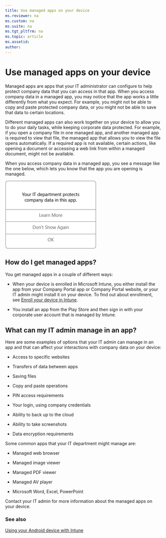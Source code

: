 ```yaml
---
title: Use managed apps on your device
ms.reviewer: na
ms.custom: na
ms.suite: na
ms.tgt_pltfrm: na
ms.topic: article
ms.assetid:
author:
---
```


# Use managed apps on your device

Managed apps are apps that your IT administrator can configure to help protect company data that you can access in that app. When you access company data in a managed app, you may notice that the app works a little differently from what you expect. For example, you might not be able to copy and paste protected company data, or you might not be able to save that data to certain locations.

Different managed apps can also work together on your device to allow you to do your daily tasks, while keeping corporate data protected. For example, if you open a company file in one managed app, and another managed app is required to view that file, the managed app that allows you to view the file opens automatically. If a required app is not available, certain actions, like opening a document or accessing a web link from within a managed document, might not be available.

When you access company data in a managed app, you see a message like the one below, which lets you know that the app you are opening is managed.

![open-managed-apps-message](./media/managed-apps-message.png)

## How do I get managed apps?
You get managed apps in a couple of different ways:

-   When your device is enrolled in Microsoft Intune, you either install the app from your Company Portal app or Company Portal website, or your IT admin might install it on your device. To find out about enrollment, see [Enroll your device in Intune](enroll-your-device-in-Intune-android.md).

-   You install an app from the Play Store and then sign in with your corporate user account that is managed by Intune.

## What can my IT admin manage in an app?
Here are some examples of options that your IT admin can manage in an app and that can affect your interactions with company data on your device:

-   Access to specific websites

-   Transfers of data between apps

-   Saving files

-   Copy and paste operations

-   PIN access requirements

-   Your login, using company credentials

-   Ability to back up to the cloud

-   Ability to take screenshots

-   Data encryption requirements

Some common apps that your IT department might manage are:

-   Managed web browser

-   Managed image viewer

-   Managed PDF viewer

-   Managed AV player

-   Microsoft Word, Excel, PowerPoint

Contact your IT admin for more information about the managed apps on your device.


### See also
[Using your Android device with Intune](using-your-android-device-with-intune.md)